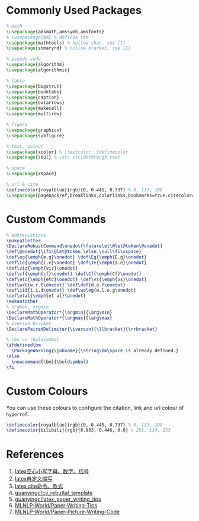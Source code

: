 # Commonly Used Packages

```tex
% math
\usepackage{amsmath,amssymb,amsfonts}
% \usepackage{bm} % defines \bm
\usepackage{mathtools} % hollow char, see [1]
\usepackage{stmaryrd} % hollow bracket, see [1]

% pseudo code
\usepackage{algorithm}
\usepackage{algorithmic}

% table
\usepackage{bigstrut}
\usepackage{booktabs}
\usepackage{caption}
\usepackage{extarrows}
\usepackage{makecell}
\usepackage{multirow}

% figure
\usepackage{graphicx}
\usepackage{subfigure}

% text, colour
\usepackage{xcolor} % \textcolor, \definecolor
\usepackage{soul} % \st: stridethrough text

% space
\usepackage{xspace}

% url & cite
\definecolor{royalblue}{rgb}{0, 0.445, 0.737} % 0, 113, 188
\usepackage[pagebackref,breaklinks,colorlinks,bookmarks=true,citecolor=royalblue]{hyperref}
```

# Custom Commands

```tex
% abbreviations
\makeatletter
\DeclareRobustCommand\onedot{\futurelet\@let@token\@onedot}
\def\@onedot{\ifx\@let@token.\else.\null\fi\xspace}
\def\eg{\emph{e.g}\onedot} \def\Eg{\emph{E.g}\onedot}
\def\ie{\emph{i.e}\onedot} \def\Ie{\emph{I.e}\onedot}
\def\viz{\emph{viz}\onedot}
\def\cf{\emph{cf}\onedot} \def\Cf{\emph{Cf}\onedot}
\def\etc{\emph{etc}\onedot} \def\vs{\emph{vs}\onedot}
\def\wrt{w.r.t\onedot} \def\dof{d.o.f\onedot}
\def\iid{i.i.d\onedot} \def\wolog{w.l.o.g\onedot}
\def\etal{\emph{et al}\onedot}
\makeatother
% argmax, argmin
\DeclareMathOperator*{\argmin}{\arg\min}
\DeclareMathOperator*{\argmax}{\arg\max}
% iverson bracket
\DeclarePairedDelimiter{\iverson}{\llbracket}{\rrbracket}

% \bs := \boldsymbol
\ifdefined\bm
  \PackageWarning{\jobname}{\string\bm\space is already defined.}
\else
  \newcommand{\bm}{\boldsymbol}
\fi
```

# Custom Colours

You can use these colours to configure the citation, link and url colour of `hyperref`.

```tex
\definecolor{royalblue}{rgb}{0, 0.445, 0.737} % 0, 113, 188
\definecolor{bilibili}{rgb}{0.983, 0.446, 0.6} % 251, 114, 153
```

# References

1. [latex空心小写字母、数字、括号](https://blog.csdn.net/HackerTom/article/details/134221777)
2. [latex自定义缩写](https://blog.csdn.net/HackerTom/article/details/134233080)
3. [latex cite命令、款式](https://blog.csdn.net/HackerTom/article/details/134318666)
4. [guanyingc/cv_rebuttal_template](https://github.com/guanyingc/cv_rebuttal_template)
5. [guanyingc/latex_paper_writing_tips](https://github.com/guanyingc/latex_paper_writing_tips)
6. [MLNLP-World/Paper-Writing-Tips](https://github.com/MLNLP-World/Paper-Writing-Tips)
7. [MLNLP-World/Paper-Picture-Writing-Code](https://github.com/MLNLP-World/Paper-Picture-Writing-Code)
